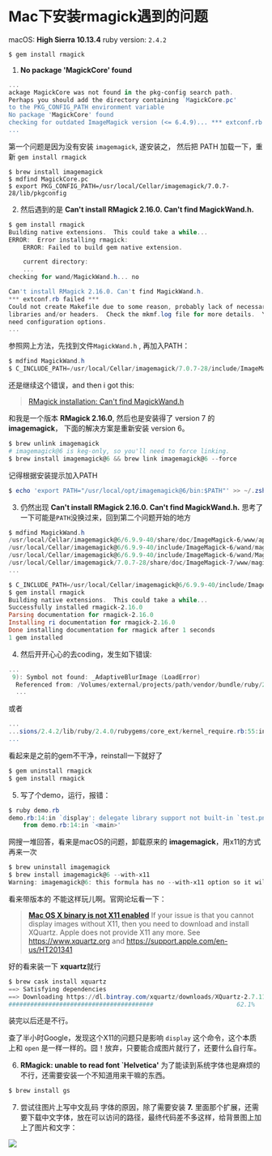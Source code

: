 # Mac下安装rmagick遇到的问题

macOS: **High Sierra 10.13.4**
ruby version: `2.4.2`

```powershell
$ gem install rmagick
```

1. **No package 'MagickCore' found**
```powershell
...
ackage MagickCore was not found in the pkg-config search path.
Perhaps you should add the directory containing `MagickCore.pc'
to the PKG_CONFIG_PATH environment variable
No package 'MagickCore' found
checking for outdated ImageMagick version (<= 6.4.9)... *** extconf.rb failed ***
...
```
第一个问题是因为没有安装 `imagemagick`, 遂安装之，
然后把 PATH 加载一下，重新 `gem install rmagick`
```
$ brew install imagemagick
$ mdfind MagickCore.pc
$ export PKG_CONFIG_PATH=/usr/local/Cellar/imagemagick/7.0.7-28/lib/pkgconfig
```


2.  然后遇到的是 **Can't install RMagick 2.16.0. Can't find MagickWand.h.**

```powershell
$ gem install rmagick
Building native extensions.  This could take a while...
ERROR:  Error installing rmagick:
    ERROR: Failed to build gem native extension.

    current directory: 
    ...
checking for wand/MagickWand.h... no

Can't install RMagick 2.16.0. Can't find MagickWand.h.
*** extconf.rb failed ***
Could not create Makefile due to some reason, probably lack of necessary
libraries and/or headers.  Check the mkmf.log file for more details.  You may
need configuration options.
...
```

参照网上方法，先找到文件`MagickWand.h` , 再加入PATH：
```powershell
$ mdfind MagickWand.h
$ C_INCLUDE_PATH=/usr/local/Cellar/imagemagick/7.0.7-28/include/ImageMagick-7/
```
还是继续这个错误，and then i got this:
> [RMagick installation: Can't find MagickWand.h
](https://stackoverflow.com/questions/39494672/rmagick-installation-cant-find-magickwand-h)

和我是一个版本 **RMagick 2.16.0**, 然后也是安装得了 version 7 的 **imagemagick**，
下面的解决方案是重新安装 version 6。 
```powershell
$ brew unlink imagemagick
# imagemagick@6 is keg-only, so you'll need to force linking.
$ brew install imagemagick@6 && brew link imagemagick@6 --force
```
 记得根据安装提示加入PATH

```powershell
$ echo 'export PATH="/usr/local/opt/imagemagick@6/bin:$PATH"' >> ~/.zshrc
```

3. 仍然出现 **Can't install RMagick 2.16.0. Can't find MagickWand.h.**
    思考了一下可能是`PATH`没换过来，回到第二个问题开始的地方
 
```powershell
$ mdfind MagickWand.h
/usr/local/Cellar/imagemagick@6/6.9.9-40/share/doc/ImageMagick-6/www/api/MagickWand/struct__MagickWand.html
/usr/local/Cellar/imagemagick@6/6.9.9-40/include/ImageMagick-6/wand/magick-wand.h # <= this what we need 
/usr/local/Cellar/imagemagick@6/6.9.9-40/include/ImageMagick-6/wand/MagickWand.h
/usr/local/Cellar/imagemagick/7.0.7-28/share/doc/ImageMagick-7/www/magick-wand.html
...

$ C_INCLUDE_PATH=/usr/local/Cellar/imagemagick@6/6.9.9-40/include/ImageMagick-6/
$ gem install rmagick
Building native extensions.  This could take a while...
Successfully installed rmagick-2.16.0
Parsing documentation for rmagick-2.16.0
Installing ri documentation for rmagick-2.16.0
Done installing documentation for rmagick after 1 seconds
1 gem installed
```

4. 然后开开心心的去coding，发生如下错误:
```powershell
...
 9): Symbol not found: _AdaptiveBlurImage (LoadError)
  Referenced from: /Volumes/external/projects/path/vendor/bundle/ruby/2.2.0/extensions/x86_64-darwin-14/2.2.0-static/rmagick-2.16.0/RMagick2.bundle
  ...
```
或者
```powershell
...
...sions/2.4.2/lib/ruby/2.4.0/rubygems/core_ext/kernel_require.rb:55:in `require': dlopen(/Users/xxx/.rbenv/versions/2.4.2/lib/ruby/gems/2.4.0/gems/rmagick-2.16.0/lib/RMagick2.bundle, 9): Library not loaded: /usr/local/opt/imagemagick/lib/libMagickWand-7.Q16HDRI.5.dylib (LoadError)
...
```

看起来是之前的gem不干净，reinstall一下就好了

```powershell
$ gem uninstall rmagick
$ gem install rmagick
```


5. 写了个demo，运行，报错：
```powershell
$ ruby demo.rb
demo.rb:14:in `display': delegate library support not built-in `test.png' (X11) @ error/display.c/DisplayImages/16056 (Magick::ImageMagickError)
    from demo.rb:14:in `<main>'
```
网搜一堆回答，看来是macOS的问题，卸载原来的 **imagemagick**，用x11的方式再来一次

```powershell
$ brew uninstall imagemagick
$ brew install imagemagick@6 --with-x11
Warning: imagemagick@6: this formula has no --with-x11 option so it will be ignored!
```
看来带版本的 不能这样玩儿啊。官网论坛看一下：
> [**Mac OS X binary is not X11 enabled**](https://imagemagick.org/discourse-server/viewtopic.php?t=32616)
> If your issue is that you cannot display images without X11, then you need to download and install XQuartz. Apple does not provide X11 any more. See https://www.xquartz.org and https://support.apple.com/en-us/HT201341

好的看来装一下 **xquartz**就行
```powershell
$ brew cask install xquartz
==> Satisfying dependencies
==> Downloading https://dl.bintray.com/xquartz/downloads/XQuartz-2.7.11.dmg
########################################                       62.1%
```
装完以后还是不行。

查了半小时Google，发现这个X11的问题只是影响 `display` 这个命令，这个本质上和 `open` 是一样一样的。囧！放弃，只要能合成图片就行了，还要什么自行车。



6. **RMagick: unable to read font `Helvetica'**
    为了能读到系统字体也是麻烦的不行，还需要安装一个不知道用来干嘛的东西。
```powershell
$ brew install gs
```

7. 尝试往图片上写中文乱码
  字体的原因，除了需要安装 **7.** 里面那个扩展，还需要下载中文字体，放在可以访问的路径，最终代码差不多这样，给背景图上加上了图片和文字：
 
  ![](https://ws1.sinaimg.cn/large/006tNc79gy1fqshntqoqfj30bq0j4795.jpg)